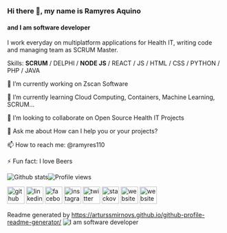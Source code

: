 
### Hi there 👋, my name is Ramyres Aquino
#### and I am software developer


I work everyday on multiplatform applications for Health IT, writing code and managing team as SCRUM Master.

Skills: **SCRUM** / DELPHI / **NODE JS** / REACT / JS / HTML / CSS / PYTHON / PHP / JAVA

🔭 I’m currently working on Zscan Software 

🌱 I’m currently learning Cloud Computing, Containers, Machine Learning, SCRUM... 

👯 I’m looking to collaborate on Open Source Health IT Projects 

💬 Ask me about How can I help you or your projects? 

📫 How to reach me: @ramyres110 

⚡ Fun fact: I love Beers 



![Github stats](https://github-readme-stats.vercel.app/api?username=ramyres110&show_icons=true)![Profile views](https://gpvc.arturio.dev/ramyres110)  

[<img src='https://cdn.jsdelivr.net/npm/simple-icons@3.0.1/icons/github.svg' alt='github' height='40'>](https://github.com/ramyres110)
[<img src='https://cdn.jsdelivr.net/npm/simple-icons@3.0.1/icons/linkedin.svg' alt='linkedin' height='40'>](https://www.linkedin.com/in/ramyres110/)
[<img src='https://cdn.jsdelivr.net/npm/simple-icons@3.0.1/icons/facebook.svg' alt='facebook' height='40'>](https://www.facebook.com/ramyres110)
[<img src='https://cdn.jsdelivr.net/npm/simple-icons@3.0.1/icons/instagram.svg' alt='instagram' height='40'>](https://www.instagram.com/ramyres110/)
[<img src='https://cdn.jsdelivr.net/npm/simple-icons@3.0.1/icons/twitter.svg' alt='twitter' height='40'>](https://twitter.com/ramyres110)
[<img src='https://cdn.jsdelivr.net/npm/simple-icons@3.0.1/icons/stackoverflow.svg' alt='stackoverflow' height='40'>](ramyres110)
[<img src='https://cdn.jsdelivr.net/npm/simple-icons@3.0.1/icons/icloud.svg' alt='website' height='40'>](https://ramyres110.github.io/)
[<img src='https://github.com/simple-icons/simple-icons/blob/develop/icons/docker.svg' alt='website' height='40'>](https://hub.docker.com/u/ramyres110)

Readme generated by <https://arturssmirnovs.github.io/github-profile-readme-generator/>
![I am software developer](https://arturssmirnovs.github.io/github-profile-readme-generator/images/banner.png)
